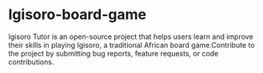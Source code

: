 # Igisoro-board-game
 Igisoro Tutor is an open-source project that helps users learn and improve their skills in playing Igisoro, a traditional African board game.Contribute to the project by submitting bug reports, feature requests, or code contributions.
